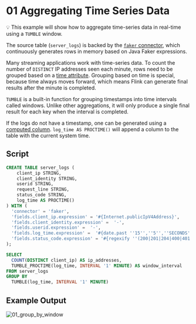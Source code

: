 # 01 Aggregating Time Series Data

:bulb: This example will show how to aggregate time-series data in real-time using a `TUMBLE` window.

The source table (`server_logs`) is backed by the [`faker` connector](https://github.com/knaufk/flink-faker), which continuously generates rows in memory based on Java Faker expressions.

Many streaming applications work with time-series data.
To count the number of `DISTINCT` IP addresses seen each minute, rows need to be grouped based on a [time attribute](https://docs.ververica.com/user_guide/sql_development/table_view.html#time-attributes).
Grouping based on time is special, because time always moves forward, which means Flink can generate final results after the minute is completed. 

`TUMBLE` is a built-in function for grouping timestamps into time intervals called windows.
Unlike other aggregations, it will only produce a single final result for each key when the interval is completed. 

If the logs do not have a timestamp, one can be generated using a [computed column](https://docs.ververica.com/user_guide/sql_development/table_view.html#computed-column). 
`log_time AS PROCTIME()` will append a column to the table with the current system time. 

## Script

```sql
CREATE TABLE server_logs ( 
    client_ip STRING,
    client_identity STRING, 
    userid STRING, 
    request_line STRING, 
    status_code STRING, 
    log_time AS PROCTIME()
) WITH (
  'connector' = 'faker', 
  'fields.client_ip.expression' = '#{Internet.publicIpV4Address}',
  'fields.client_identity.expression' =  '-',
  'fields.userid.expression' =  '-',
  'fields.log_time.expression' =  '#{date.past ''15'',''5'',''SECONDS''}',
  'fields.status_code.expression' = '#{regexify ''(200|201|204|400|401|403|301){1}''}',
);

SELECT  
  COUNT(DISTINCT client_ip) AS ip_addresses,
  TUMBLE_PROCTIME(log_time, INTERVAL '1' MINUTE) AS window_interval
FROM server_logs
GROUP BY 
  TUMBLE(log_time, INTERVAL '1' MINUTE)
```

## Example Output

![01_group_by_window](https://user-images.githubusercontent.com/23521087/105503522-fe05b900-5cc6-11eb-9c36-bd8dc2a8e9ce.png)
